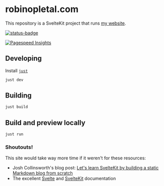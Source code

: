 # robinopletal.com

This repository is a SvelteKit project that runs [my website](https://robinopletal.com).

[![status-badge](https://ci.codeberg.org/api/badges/12568/status.svg)](https://ci.codeberg.org/repos/12568)

[![Pagespeed Insights](robinopletal-pagespeed.svg)](https://pagespeed.web.dev/analysis?url=https%3A%2F%2Frobinopletal.com%2F)

## Developing

Install [`just`](https://github.com/casey/just)

```bash
just dev
```

## Building

```bash
just build
```

## Build and preview locally

```bash
just run
```

### Shoutouts!

This site would take way more time if it weren't for these resources:

- Josh Collinsworth's blog post: [Let's learn SvelteKit by building a static Markdown blog from scratch](https://joshcollinsworth.com/blog/build-static-sveltekit-markdown-blog)
- The excellent [Svelte](https://svelte.dev/docs/introduction) and [SvelteKit](https://kit.svelte.dev/docs/introduction) documentation
